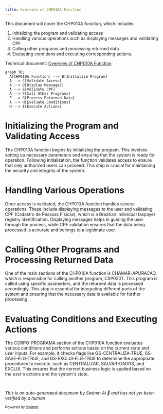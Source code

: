```yaml
---
title: Overview of CHP010A Function
---
```

This document will cover the CHP010A function, which includes:

1. Initializing the program and validating access
2. Handling various operations such as displaying messages and validating CPF
3. Calling other programs and processing returned data
4. Evaluating conditions and executing corresponding actions.

Technical document: <SwmLink doc-title="Overview of CHP010A Function">[Overview of CHP010A Function](/.swm/overview-of-chp010a-function.jifth7mv.sw.md)</SwmLink>

```mermaid
graph TD;
  A[CHP010A Function] --> B[Initialize Program]
  A --> C[Validate Access]
  A --> D[Display Messages]
  A --> E[Validate CPF]
  A --> F[Call Other Programs]
  F --> G[Process Returned Data]
  A --> H[Evaluate Conditions]
  H --> I[Execute Actions]
```

# Initializing the Program and Validating Access

The CHP010A function begins by initializing the program. This involves setting up necessary parameters and ensuring that the system is ready for operation. Following initialization, the function validates access to ensure that only authorized users can proceed. This step is crucial for maintaining the security and integrity of the system.

# Handling Various Operations

Once access is validated, the CHP010A function handles several operations. These include displaying messages to the user and validating CPF (Cadastro de Pessoas Físicas), which is a Brazilian individual taxpayer registry identification. Displaying messages helps in guiding the user through the process, while CPF validation ensures that the data being processed is accurate and belongs to a legitimate user.

# Calling Other Programs and Processing Returned Data

One of the main sections of the CHP010A function is CHAMAR-APURACAO, which is responsible for calling another program, CXP020T. This program is called using specific parameters, and the returned data is processed accordingly. This step is essential for integrating different parts of the system and ensuring that the necessary data is available for further processing.

# Evaluating Conditions and Executing Actions

The CORPO-PROGRAMA section of the CHP010A function evaluates various conditions and performs actions based on the current state and user inputs. For example, it checks flags like GS-CENTRALIZA-TRUE, GS-SAVE-FLG-TRUE, and GS-EXCLUI-FLG-TRUE to determine the appropriate procedures to execute, such as CENTRALIZAR, SALVAR-DADOS, and EXCLUI. This ensures that the correct business logic is applied based on the user's actions and the system's state.

&nbsp;

*This is an auto-generated document by Swimm AI 🌊 and has not yet been verified by a human*

<SwmMeta version="3.0.0" repo-id="Z2l0aHViJTNBJTNBa2VsbG8lM0ElM0Fzd2ltbWlv" repo-name="kello"><sup>Powered by [Swimm](/)</sup></SwmMeta>

